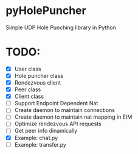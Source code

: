 # pyHolePuncher
Simple UDP Hole Punching library in Python

# TODO:
- [x] User class
- [x] Hole puncher class
- [x] Rendezvous client
- [x] Peer class
- [x] Client class
- [ ] Support Endpoint Dependent Nat
- [ ] Create daemon to maintain connections
- [ ] Create daemon to maintain nat mapping in EIM
- [ ] Optimize rendezvous API requests
- [ ] Get peer info dinamically
- [x] Example: chat.py
- [ ] Example: transfer.py